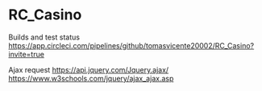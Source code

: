 # RC_Casino

Builds and test status 
  https://app.circleci.com/pipelines/github/tomasvicente20002/RC_Casino?invite=true

Ajax request 
  https://api.jquery.com/Jquery.ajax/
  https://www.w3schools.com/jquery/ajax_ajax.asp
